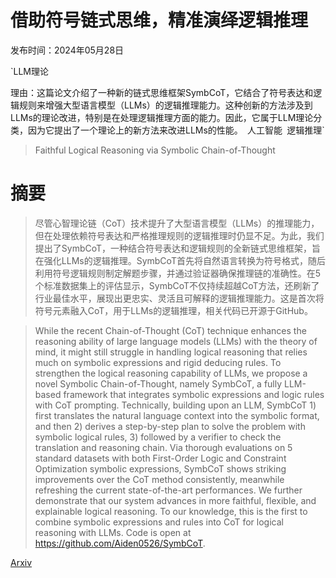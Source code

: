 # 借助符号链式思维，精准演绎逻辑推理

发布时间：2024年05月28日

`LLM理论

理由：这篇论文介绍了一种新的链式思维框架SymbCoT，它结合了符号表达和逻辑规则来增强大型语言模型（LLMs）的逻辑推理能力。这种创新的方法涉及到LLMs的理论改进，特别是在处理逻辑推理方面的能力。因此，它属于LLM理论分类，因为它提出了一个理论上的新方法来改进LLMs的性能。` `人工智能` `逻辑推理`

> Faithful Logical Reasoning via Symbolic Chain-of-Thought

# 摘要

> 尽管心智理论链（CoT）技术提升了大型语言模型（LLMs）的推理能力，但在处理依赖符号表达和严格推理规则的逻辑推理时仍显不足。为此，我们提出了SymbCoT，一种结合符号表达和逻辑规则的全新链式思维框架，旨在强化LLMs的逻辑推理。SymbCoT首先将自然语言转换为符号格式，随后利用符号逻辑规则制定解题步骤，并通过验证器确保推理链的准确性。在5个标准数据集上的评估显示，SymbCoT不仅持续超越CoT方法，还刷新了行业最佳水平，展现出更忠实、灵活且可解释的逻辑推理能力。这是首次将符号元素融入CoT，用于LLMs的逻辑推理，相关代码已开源于GitHub。

> While the recent Chain-of-Thought (CoT) technique enhances the reasoning ability of large language models (LLMs) with the theory of mind, it might still struggle in handling logical reasoning that relies much on symbolic expressions and rigid deducing rules. To strengthen the logical reasoning capability of LLMs, we propose a novel Symbolic Chain-of-Thought, namely SymbCoT, a fully LLM-based framework that integrates symbolic expressions and logic rules with CoT prompting. Technically, building upon an LLM, SymbCoT 1) first translates the natural language context into the symbolic format, and then 2) derives a step-by-step plan to solve the problem with symbolic logical rules, 3) followed by a verifier to check the translation and reasoning chain. Via thorough evaluations on 5 standard datasets with both First-Order Logic and Constraint Optimization symbolic expressions, SymbCoT shows striking improvements over the CoT method consistently, meanwhile refreshing the current state-of-the-art performances. We further demonstrate that our system advances in more faithful, flexible, and explainable logical reasoning. To our knowledge, this is the first to combine symbolic expressions and rules into CoT for logical reasoning with LLMs. Code is open at https://github.com/Aiden0526/SymbCoT.

[Arxiv](https://arxiv.org/abs/2405.18357)